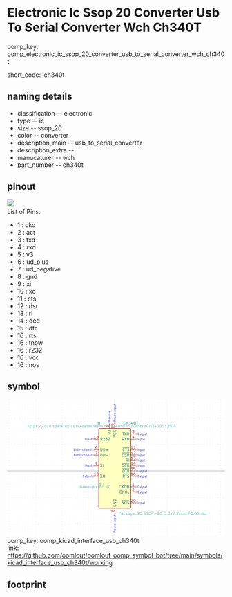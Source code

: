 # Electronic Ic Ssop 20 Converter Usb To Serial Converter Wch Ch340T
oomp_key: oomp_electronic_ic_ssop_20_converter_usb_to_serial_converter_wch_ch340t  

short_code: ich340t
## naming details
* classification -- electronic
* type -- ic
* size -- ssop_20
* color -- converter
* description_main -- usb_to_serial_converter
* description_extra -- 
* manucaturer -- wch
* part_number -- ch340t
## pinout
![](working_pinout_600.png)  
List of Pins:

* 1 : cko
* 2 : act
* 3 : txd
* 4 : rxd
* 5 : v3
* 6 : ud_plus
* 7 : ud_negative
* 8 : gnd
* 9 : xi
* 10 : xo
* 11 : cts
* 12 : dsr
* 13 : ri
* 14 : dcd
* 15 : dtr
* 16 : rts
* 16 : tnow
* 16 : r232
* 16 : vcc
* 16 : nos
## symbol

![](symbol/0/working/working_600.png)  
oomp_key: oomp_kicad_interface_usb_ch340t  
link: https://github.com/oomlout/oomlout_oomp_symbol_bot/tree/main/symbols/kicad_interface_usb_ch340t/working  


## footprint
